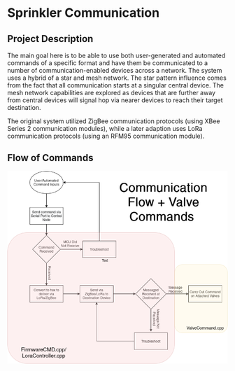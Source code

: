 # Sprinkler Communication

## Project Description

The main goal here is to be able to use both user-generated and automated commands of a specific format and have them be communicated to a number of communication-enabled devices across a network. The system uses a hybrid of a star and mesh network. The star pattern influence comes from the fact that all communication starts at a singular central device. The mesh network capabilities are explored as devices that are further away from central devices will signal hop via nearer devices to reach their target destination. 

The original system utilized ZigBee communication protocols (using XBee Series 2 communication modules), while a later adaption uses LoRa communication protocols (using an RFM95 communication module). 

## Flow of Commands

![Communication Flow](assets/CommsFlowChart.png)


